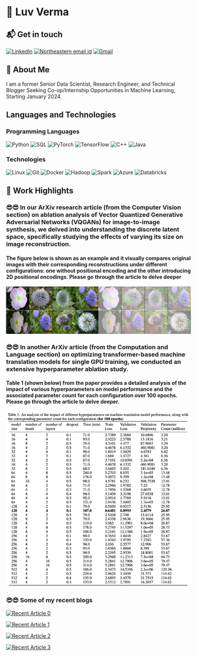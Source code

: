 # 🤖 Luv Verma

## 📬 Get in touch

[![LinkedIn](https://img.shields.io/badge/-Luv%20Verma-blue?logo=linkedin)](https://www.linkedin.com/in/luvverma/)
[![Northeastern email id](https://img.shields.io/badge/-verma.lu@northeastern.edu-white?logo=northeastern.edu)](mailto:verma.lu@northeastern.edu)
[![Gmail](https://img.shields.io/badge/-luvverma2011-white?logo=gmail)](mailto:luvverma2011@gmail.com)


## 🚀 About Me
I am a former Senior Data Scientist, Research Engineer, and Technical Blogger Seeking Co-op/Internship Opportunities in Machine Learning, Starting January 2024.

## Languages and Technologies

### Programming Languages

![Python](https://img.shields.io/badge/-Python-black?style=for-the-badge&logo=python)
![SQL](https://img.shields.io/badge/-SQL-black?style=for-the-badge&logo=mySQL)
![PyTorch](https://img.shields.io/badge/-PyTorch-orange?style=for-the-badge&logo=PyTorch)
![TensorFlow](https://img.shields.io/badge/-TensorFlow-orange?style=for-the-badge&logo=TensorFlow)
![C++](https://img.shields.io/badge/-C++-black?style=for-the-badge&logo=C++)
![Java](https://img.shields.io/badge/-Java-black?style=for-the-badge&logo=openjdk)


### Technologies

![Linux](https://img.shields.io/badge/-Linux-black?style=for-the-badge&logo=linux)
![Git](https://img.shields.io/badge/-Git-black?style=for-the-badge&logo=git)
![Docker](https://img.shields.io/badge/-Docker-black?style=for-the-badge&logo=docker)
![Hadoop](https://img.shields.io/badge/-Hadoop-black?style=for-the-badge&logo=apachehadoop)
![Spark](https://img.shields.io/badge/-Spark-black?style=for-the-badge&logo=apachespark)
![Azure](https://img.shields.io/badge/-Azure-black?style=for-the-badge&logo=microsoftazure)
![Databricks](https://img.shields.io/badge/-Databricks-black?style=for-the-badge&logo=databricks)


## 🚀 Work Highlights

### 😎😎 In our ArXiv research article (from the Computer Vision section) on ablation analysis of Vector Quantized Generative Adversarial Networks (VQGANs) for image-to-image synthesis, we delved into understanding the discrete latent space, specifically studying the effects of varying its size on image reconstruction.
#### The figure below is shown as an example and it visually compares original images with their corresponding reconstructions under different configurations: one without positional encoding and the other introducing 2D positional encodings. Please go through the article to delve deeper
<a target="_blank" href="https://arxiv.org/pdf/2308.05242.pdf"><img src="https://github.com/luv91/VQGAN_Project/blob/main/figure_7_codebook_8192_ld_256_without_pos_withpos_Images%3D65.png" alt="My recent Arxiv article on VQGANs"></a>


### 😎😎 In another ArXiv article (from the Computation and Language section) on optimizing transformer-based machine translation models for single GPU training, we conducted an extensive hyperparameter ablation study. 
#### Table 1 (shown below) from the paper provides a detailed analysis of the impact of various hyperparameters on model performance and the associated parameter count for each configuration over 100 epochs. Please go through the article to delve deeper.
<a target="_blank" href="https://arxiv.org/pdf/2308.06017.pdf"><img src="https://github.com/luv91/MachineLanguageTranslation/blob/main/Table_1.png" alt="My recent Arxiv article on Ablation studies over Machine Translation Model"></a>


### 😎😎 Some of my recent blogs
<a target="_blank" href="https://github-readme-medium-recent-article.vercel.app/medium/@luvverma2011/0"><img src="https://github-readme-medium-recent-article.vercel.app/medium/@luvverma2011/0" alt="Recent Article 0"> 

<a target="_blank" href="https://github-readme-medium-recent-article.vercel.app/medium/@luvverma2011/1"><img src="https://github-readme-medium-recent-article.vercel.app/medium/@luvverma2011/1" alt="Recent Article 1"> 

<a target="_blank" href="https://github-readme-medium-recent-article.vercel.app/medium/@luvverma2011/2"><img src="https://github-readme-medium-recent-article.vercel.app/medium/@luvverma2011/2" alt="Recent Article 2"> 

<a target="_blank" href="https://github-readme-medium-recent-article.vercel.app/medium/@luvverma2011/3"><img src="https://github-readme-medium-recent-article.vercel.app/medium/@luvverma2011/3" alt="Recent Article 3"> 


<!--
**luv91/luv91** is a ✨ _special_ ✨ repository because its `README.md` (this file) appears on your GitHub profile.

Here are some ideas to get you started:

- 🔭 I’m currently working on ...
- 🌱 I’m currently learning ...
- 👯 I’m looking to collaborate on ...
- 🤔 I’m looking for help with ...
- 💬 Ask me about ...
- 📫 How to reach me: ...
- 😄 Pronouns: ...
- ⚡ Fun fact: ...
-->
